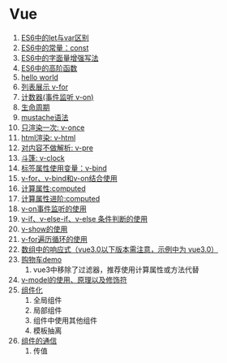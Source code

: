 # Vue



1. [ES6中的let与var区别](./demo/01-let-var.html)
2. [ES6中的常量：const](./demo/02-const.html)
3. [ES6中的字面量增强写法](./demo/03-literal.html)
4. [ES6中的高阶函数](./demo/04-higher-order-func.html)
5. [hello world](./demo-cdn/01-helloWorld.html)
6. [列表展示 v-for](./demo-cdn/02-for.html)
7. [计数器(事件监听 v-on)](./demo-cdn/03-计数器.html)
8. [生命周期](./Vue生命周期.md)
9. [mustache语法](./demo-cdn/04-mustache.html)
10. [只渲染一次: v-once](./demo-cdn/05-v-once.html)
11. [html渲染: v-html](./demo-cdn/06-v-html.html)
12. [对内容不做解析: v-pre](./demo-cdn/07-v-pre.html)
13. [斗篷: v-clock](./demo-cdn/08-v-clock.html)
14. [标签属性使用变量：v-bind](./demo-cdn/09-v-bind.html)
15. [v-for、v-bind和v-on结合使用](./demo-cdn/10-example-01.html )
16. [计算属性:computed](./demo-cdn/11-computed.html)
17. [计算属性进阶:computed](./demo-cdn/12-computed-advanced.html)
18. [v-on事件监听的使用](./demo-cdn/13-v-on.html)
19. [v-if、v-else-if、v-else 条件判断的使用](./demo-cdn/14-v-if.html)
20. [v-show的使用](./demo-cdn/15-v-show.html)
21. [v-for遍历循环的使用](./demo-cdn/16-v-for.html)
22. [数组中的响应式（vue3.0以下版本需注意，示例中为 vue3.0）](./demo-cdn/17-array.html)
23. [购物车demo](./demo-cdn/18-shopping-cart.html)
    1. vue3中移除了过滤器，推荐使用计算属性或方法代替
24. [v-model的使用、原理以及修饰符](./demo-cdn/19-v-model.html)
25. [组件化](./demo-cdn/20-component.html)
    1. 全局组件
    2. 局部组件
    3. 组件中使用其他组件
    4. 模板抽离
26. [组件的通信](./demo-cdn/21-component2.html)
    1. 传值


